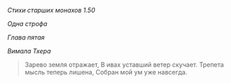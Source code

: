 *Стихи старших монахов 1\.50*

*Одна строфа*

*Глава пятая*

*Вимала Тхера*

> Зарево земля отражает,
> В ивах уставший ветер скучает\.
> Трепета мысль теперь лишена,
> Собран мой ум уже навсегда\.